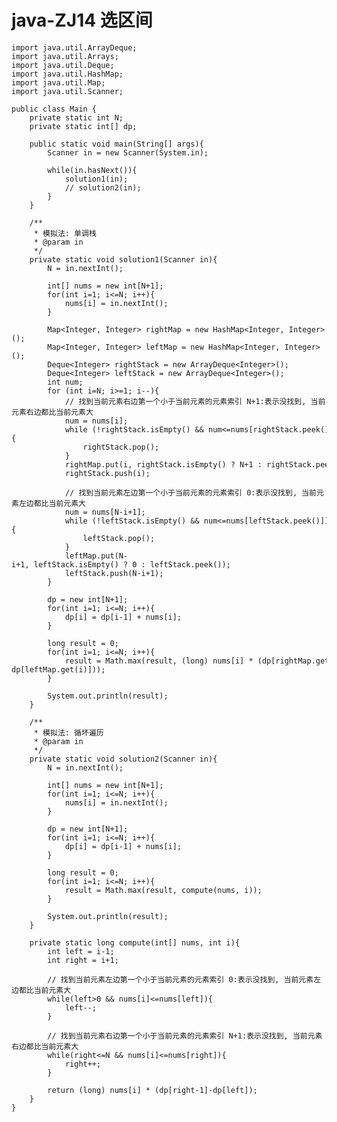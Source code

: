 # java-ZJ14 选区间


    import java.util.ArrayDeque;
    import java.util.Arrays;
    import java.util.Deque;
    import java.util.HashMap;
    import java.util.Map;
    import java.util.Scanner;
    
    public class Main {
        private static int N;
        private static int[] dp;
    
        public static void main(String[] args){
            Scanner in = new Scanner(System.in);
    
            while(in.hasNext()){
                solution1(in);
                // solution2(in);
            }
        }
    
        /**
         * 模拟法: 单调栈
         * @param in
         */
        private static void solution1(Scanner in){
            N = in.nextInt();
    
            int[] nums = new int[N+1];
            for(int i=1; i<=N; i++){
                nums[i] = in.nextInt();
            }
    
            Map<Integer, Integer> rightMap = new HashMap<Integer, Integer>();
            Map<Integer, Integer> leftMap = new HashMap<Integer, Integer>();
            Deque<Integer> rightStack = new ArrayDeque<Integer>();
            Deque<Integer> leftStack = new ArrayDeque<Integer>();
            int num;
            for (int i=N; i>=1; i--){
                // 找到当前元素右边第一个小于当前元素的元素索引 N+1:表示没找到, 当前元素右边都比当前元素大
                num = nums[i];
                while (!rightStack.isEmpty() && num<=nums[rightStack.peek()]){
                    rightStack.pop();
                }
                rightMap.put(i, rightStack.isEmpty() ? N+1 : rightStack.peek());
                rightStack.push(i);
    
                // 找到当前元素左边第一个小于当前元素的元素索引 0:表示没找到, 当前元素左边都比当前元素大
                num = nums[N-i+1];
                while (!leftStack.isEmpty() && num<=nums[leftStack.peek()]){
                    leftStack.pop();
                }
                leftMap.put(N-i+1, leftStack.isEmpty() ? 0 : leftStack.peek());
                leftStack.push(N-i+1);
            }
            
            dp = new int[N+1];
            for(int i=1; i<=N; i++){
                dp[i] = dp[i-1] + nums[i];
            }
    
            long result = 0;
            for(int i=1; i<=N; i++){
                result = Math.max(result, (long) nums[i] * (dp[rightMap.get(i)-1]-dp[leftMap.get(i)]));
            }
    
            System.out.println(result);
        }
    
        /**
         * 模拟法: 循坏遍历
         * @param in
         */
        private static void solution2(Scanner in){
            N = in.nextInt();
    
            int[] nums = new int[N+1];
            for(int i=1; i<=N; i++){
                nums[i] = in.nextInt();
            }
    
            dp = new int[N+1];
            for(int i=1; i<=N; i++){
                dp[i] = dp[i-1] + nums[i];
            }
    
            long result = 0;
            for(int i=1; i<=N; i++){
                result = Math.max(result, compute(nums, i));
            }
    
            System.out.println(result);
        }
    
        private static long compute(int[] nums, int i){
            int left = i-1;
            int right = i+1;
    
            // 找到当前元素左边第一个小于当前元素的元素索引 0:表示没找到, 当前元素左边都比当前元素大
            while(left>0 && nums[i]<=nums[left]){
                left--;
            }
    
            // 找到当前元素右边第一个小于当前元素的元素索引 N+1:表示没找到, 当前元素右边都比当前元素大
            while(right<=N && nums[i]<=nums[right]){
                right++;
            }
    
            return (long) nums[i] * (dp[right-1]-dp[left]);
        }
    }

  

